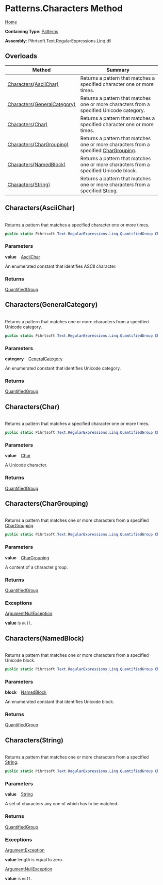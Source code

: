 # Patterns\.Characters Method

[Home](../../../../../../README.md)

**Containing Type**: [Patterns](../README.md)

**Assembly**: Pihrtsoft\.Text\.RegularExpressions\.Linq\.dll

## Overloads

| Method | Summary |
| ------ | ------- |
| [Characters(AsciiChar)](#Pihrtsoft_Text_RegularExpressions_Linq_Patterns_Characters_Pihrtsoft_Text_RegularExpressions_Linq_AsciiChar_) | Returns a pattern that matches a specified character one or more times\. |
| [Characters(GeneralCategory)](#Pihrtsoft_Text_RegularExpressions_Linq_Patterns_Characters_Pihrtsoft_Text_RegularExpressions_Linq_GeneralCategory_) | Returns a pattern that matches one or more characters from a specified Unicode category\. |
| [Characters(Char)](#Pihrtsoft_Text_RegularExpressions_Linq_Patterns_Characters_System_Char_) | Returns a pattern that matches a specified character one or more times\. |
| [Characters(CharGrouping)](#Pihrtsoft_Text_RegularExpressions_Linq_Patterns_Characters_Pihrtsoft_Text_RegularExpressions_Linq_CharGrouping_) | Returns a pattern that matches one or more characters from a specified [CharGrouping](../../CharGrouping/README.md)\. |
| [Characters(NamedBlock)](#Pihrtsoft_Text_RegularExpressions_Linq_Patterns_Characters_Pihrtsoft_Text_RegularExpressions_Linq_NamedBlock_) | Returns a pattern that matches one or more characters from a specified Unicode block\. |
| [Characters(String)](#Pihrtsoft_Text_RegularExpressions_Linq_Patterns_Characters_System_String_) | Returns a pattern that matches one or more characters from a specified [String](https://docs.microsoft.com/en-us/dotnet/api/system.string)\. |

## Characters\(AsciiChar\) <a name="Pihrtsoft_Text_RegularExpressions_Linq_Patterns_Characters_Pihrtsoft_Text_RegularExpressions_Linq_AsciiChar_"></a>

\
Returns a pattern that matches a specified character one or more times\.

```csharp
public static Pihrtsoft.Text.RegularExpressions.Linq.QuantifiedGroup Characters(Pihrtsoft.Text.RegularExpressions.Linq.AsciiChar value)
```

### Parameters

**value** &ensp; [AsciiChar](../../AsciiChar/README.md)

An enumerated constant that identifies ASCII character\.

### Returns

[QuantifiedGroup](../../QuantifiedGroup/README.md)

## Characters\(GeneralCategory\) <a name="Pihrtsoft_Text_RegularExpressions_Linq_Patterns_Characters_Pihrtsoft_Text_RegularExpressions_Linq_GeneralCategory_"></a>

\
Returns a pattern that matches one or more characters from a specified Unicode category\.

```csharp
public static Pihrtsoft.Text.RegularExpressions.Linq.QuantifiedGroup Characters(Pihrtsoft.Text.RegularExpressions.Linq.GeneralCategory category)
```

### Parameters

**category** &ensp; [GeneralCategory](../../GeneralCategory/README.md)

An enumerated constant that identifies Unicode category\.

### Returns

[QuantifiedGroup](../../QuantifiedGroup/README.md)

## Characters\(Char\) <a name="Pihrtsoft_Text_RegularExpressions_Linq_Patterns_Characters_System_Char_"></a>

\
Returns a pattern that matches a specified character one or more times\.

```csharp
public static Pihrtsoft.Text.RegularExpressions.Linq.QuantifiedGroup Characters(char value)
```

### Parameters

**value** &ensp; [Char](https://docs.microsoft.com/en-us/dotnet/api/system.char)

A Unicode character\.

### Returns

[QuantifiedGroup](../../QuantifiedGroup/README.md)

## Characters\(CharGrouping\) <a name="Pihrtsoft_Text_RegularExpressions_Linq_Patterns_Characters_Pihrtsoft_Text_RegularExpressions_Linq_CharGrouping_"></a>

\
Returns a pattern that matches one or more characters from a specified [CharGrouping](../../CharGrouping/README.md)\.

```csharp
public static Pihrtsoft.Text.RegularExpressions.Linq.QuantifiedGroup Characters(Pihrtsoft.Text.RegularExpressions.Linq.CharGrouping value)
```

### Parameters

**value** &ensp; [CharGrouping](../../CharGrouping/README.md)

A content of a character group\.

### Returns

[QuantifiedGroup](../../QuantifiedGroup/README.md)

### Exceptions

[ArgumentNullException](https://docs.microsoft.com/en-us/dotnet/api/system.argumentnullexception)

**value** is `null`\.

## Characters\(NamedBlock\) <a name="Pihrtsoft_Text_RegularExpressions_Linq_Patterns_Characters_Pihrtsoft_Text_RegularExpressions_Linq_NamedBlock_"></a>

\
Returns a pattern that matches one or more characters from a specified Unicode block\.

```csharp
public static Pihrtsoft.Text.RegularExpressions.Linq.QuantifiedGroup Characters(Pihrtsoft.Text.RegularExpressions.Linq.NamedBlock block)
```

### Parameters

**block** &ensp; [NamedBlock](../../NamedBlock/README.md)

An enumerated constant that identifies Unicode block\.

### Returns

[QuantifiedGroup](../../QuantifiedGroup/README.md)

## Characters\(String\) <a name="Pihrtsoft_Text_RegularExpressions_Linq_Patterns_Characters_System_String_"></a>

\
Returns a pattern that matches one or more characters from a specified [String](https://docs.microsoft.com/en-us/dotnet/api/system.string)\.

```csharp
public static Pihrtsoft.Text.RegularExpressions.Linq.QuantifiedGroup Characters(string value)
```

### Parameters

**value** &ensp; [String](https://docs.microsoft.com/en-us/dotnet/api/system.string)

A set of characters any one of which has to be matched\.

### Returns

[QuantifiedGroup](../../QuantifiedGroup/README.md)

### Exceptions

[ArgumentException](https://docs.microsoft.com/en-us/dotnet/api/system.argumentexception)

**value** length is equal to zero\.

[ArgumentNullException](https://docs.microsoft.com/en-us/dotnet/api/system.argumentnullexception)

**value** is `null`\.


